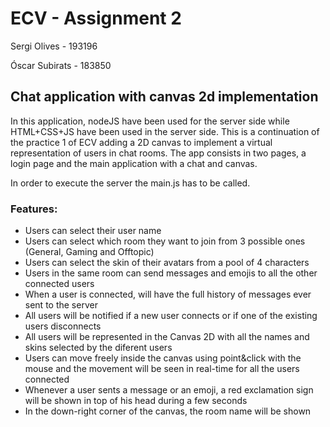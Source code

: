 # ECV - Assignment 2
Sergi Olives - 193196

Óscar Subirats - 183850

## Chat application with canvas 2d implementation

In this application, nodeJS have been used for the server side while HTML+CSS+JS have been used in the server side. This is a continuation of the practice 1 of ECV adding a 2D canvas to implement a virtual representation of users in chat rooms. The app consists in two pages, a login page and the main application with a chat and canvas. 

In order to execute the server the main.js has to be called.

### Features:
* Users can select their user name
* Users can select which room they want to join from 3 possible ones (General, Gaming and Offtopic)
* Users can select the skin of their avatars from a pool of 4 characters
* Users in the same room can send messages and emojis to all the other connected users
* When a user is connected, will have the full history of messages ever sent to the server
* All users will be notified if a new user connects or if one of the existing users disconnects
* All users will be represented in the Canvas 2D with all the names and skins selected by the diferent users
* Users can move freely inside the canvas using point&click with the mouse and the movement will be seen in real-time for all the users connected
* Whenever a user sents a message or an emoji, a red exclamation sign will be shown in top of his head during a few seconds
* In the down-right corner of the canvas, the room name will be shown

